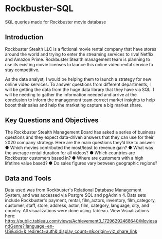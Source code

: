# Rockbuster-SQL
SQL queries made for Rockbuster movie database

## Introduction

Rockbuster Stealth LLC is a fictional movie rental company that have stores around the world and trying to enter the streaming services to rival Netflix and Amazon Prime. Rockbuster Stealth management team is planning to use its existing movie licenses to launce this online video rental service to stay competitive.

As the data analyst, I would be helping them to launch a strategy for new online video services. To answer questions from different departments, I will be getting the data from the huge data library that they have via SQL. I will be needing to gather the information needed and arrive at the conclusion to inform the management team correct market insights to help boost their sales and help the marketing capture a big market share.


## Key Questions and Objectives

The Rockbuster Stealth Management Board has asked a series of business questions and
they expect data-driven answers that they can use for their 2020 company strategy. Here are
the main questions they’d like to answer:
    ● Which movies contributed the most/least to revenue gain?
    ● What was the average rental duration for all videos?
    ● Which countries are Rockbuster customers based in?
    ● Where are customers with a high lifetime value based?
    ● Do sales figures vary between geographic regions?

## Data and Tools

Data used was from Rockbuster's Relational Database Management System, and was accessed via Postgre SQL and pgAdmin 4. Data sets include Rockbuster's payment, rental, film_actors, inventory, film_category, customer, staff, store, address, actor, film, category, language, city, and country. All visualizations were done using Tableau. View Visualizations here: https://public.tableau.com/views/Achievement3_17296292468640/MoviesandGenre?:language=en-US&:sid=&:redirect=auth&:display_count=n&:origin=viz_share_link
